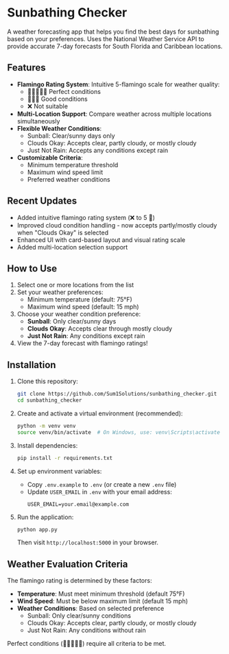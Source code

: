 # Sunbathing Checker

A weather forecasting app that helps you find the best days for sunbathing based on your preferences. Uses the National Weather Service API to provide accurate 7-day forecasts for South Florida and Caribbean locations.

## Features

- **Flamingo Rating System**: Intuitive 5-flamingo scale for weather quality:
  - 🦩🦩🦩🦩🦩 Perfect conditions
  - 🦩🦩🦩 Good conditions
  - ❌ Not suitable
- **Multi-Location Support**: Compare weather across multiple locations simultaneously
- **Flexible Weather Conditions**:
  - Sunball: Clear/sunny days only
  - Clouds Okay: Accepts clear, partly cloudy, or mostly cloudy
  - Just Not Rain: Accepts any conditions except rain
- **Customizable Criteria**:
  - Minimum temperature threshold
  - Maximum wind speed limit
  - Preferred weather conditions

## Recent Updates

- Added intuitive flamingo rating system (❌ to 5 🦩)
- Improved cloud condition handling - now accepts partly/mostly cloudy when "Clouds Okay" is selected
- Enhanced UI with card-based layout and visual rating scale
- Added multi-location selection support

## How to Use

1. Select one or more locations from the list
2. Set your weather preferences:
   - Minimum temperature (default: 75°F)
   - Maximum wind speed (default: 15 mph)
3. Choose your weather condition preference:
   - **Sunball**: Only clear/sunny days
   - **Clouds Okay**: Accepts clear through mostly cloudy
   - **Just Not Rain**: Any conditions except rain
4. View the 7-day forecast with flamingo ratings!

## Installation

1. Clone this repository:
   ```bash
   git clone https://github.com/Sum1Solutions/sunbathing_checker.git
   cd sunbathing_checker
   ```

2. Create and activate a virtual environment (recommended):
   ```bash
   python -m venv venv
   source venv/bin/activate  # On Windows, use: venv\Scripts\activate
   ```

3. Install dependencies:
   ```bash
   pip install -r requirements.txt
   ```

4. Set up environment variables:
   - Copy `.env.example` to `.env` (or create a new `.env` file)
   - Update `USER_EMAIL` in `.env` with your email address:
     ```
     USER_EMAIL=your.email@example.com
     ```

5. Run the application:
   ```bash
   python app.py
   ```
   Then visit `http://localhost:5000` in your browser.

## Weather Evaluation Criteria

The flamingo rating is determined by these factors:
- **Temperature**: Must meet minimum threshold (default 75°F)
- **Wind Speed**: Must be below maximum limit (default 15 mph)
- **Weather Conditions**: Based on selected preference
  - Sunball: Only clear/sunny conditions
  - Clouds Okay: Accepts clear, partly cloudy, or mostly cloudy
  - Just Not Rain: Any conditions without rain

Perfect conditions (🦩🦩🦩🦩🦩) require all criteria to be met.
